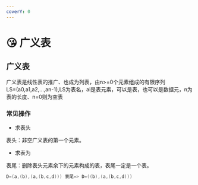 ```yaml
---
coverY: 0
---
```


# 😘 广义表

## 广义表

广义表是线性表的推广、也成为列表，由n>=0个元素组成的有限序列\
LS=(a0,a1,a2,...,an-1),LS为表名，ai是表元素，可以是表，也可以是数据元，n为表的长度、n=0则为空表

### 常见操作

* 求表头

表头：非空广义表的第一个元素。

* 求表为

表尾：删除表头元素余下的元素构成的表，表尾一定是一个表。

```cpp
D=(a,(b),(a,(b,c,d))) 表尾=> D=((b),(a,(b,c,d)))
```
